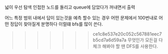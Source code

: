 # 
 넓이 우선 탐색
 인접한 노드를 돌리고 queue에 담았다가 꺼내면서 출력
 
 어느 특정 범위 내에서 답이 있는것을 예측 할수 있는 경우
 어떤 문제에서 100번내로 어떤 정답이 찾아질게 분명하다 이럴떄 bfs를 많이 쓴다.
 
 
>>>>>>> ce1c8e537e20c052c567881eec7b5cd7a6d59a7a
 무엇인가 모든걸 다 체크 해봐야 할 땐 DFS를 사용한다.